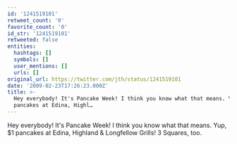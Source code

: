 ```yaml
---
id: '1241519101'
retweet_count: '0'
favorite_count: '0'
id_str: '1241519101'
retweeted: false
entities:
  hashtags: []
  symbols: []
  user_mentions: []
  urls: []
original_url: https://twitter.com/jth/status/1241519101
date: '2009-02-23T17:26:23.000Z'
title: >-
  Hey everybody! It's Pancake Week! I think you know what that means. Yup, $1
  pancakes at Edina, Highl…
---
```


Hey everybody! It's Pancake Week! I think you know what that means. Yup, $1 pancakes at Edina, Highland & Longfellow Grills! 3 Squares, too.